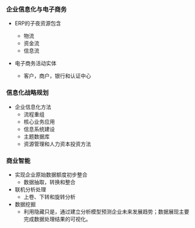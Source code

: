 ### 企业信息化与电子商务
* ERP的子夜资源包含
  * 物流
  * 资金流
  * 信息流
  
* 电子商务活动实体
  * 客户，商户，银行和认证中心
  
### 信息化战略规划
* 企业信息化方法
  * 流程重组
  * 核心业务应用
  * 信息系统建设
  * 主题数据库
  * 资源管理和人力资本投资方法
  
### 商业智能
* 实现企业原始数据额度初步整合
  * 数据抽取，转换和整合
* 联机分析处理
  * 上卷、下转和旋转分析
* 数据挖掘
  * 利用隐藏只是，通过建立分析模型预测企业未来发展趋势；数据展现主要完成数据处理结果的可视化。